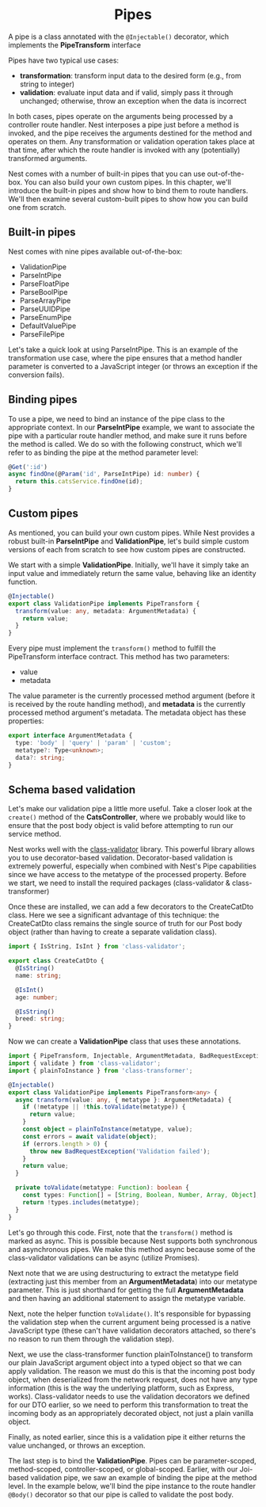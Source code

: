 <link rel="stylesheet" href="https://cdn.jsdelivr.net/npm/bootstrap-icons@1.5.0/font/bootstrap-icons.css">
<link rel="stylesheet" href="../source.css">

<h1 style="text-align:center">Pipes</h1>

A pipe is a class annotated with the ``@Injectable()`` decorator, which implements the **PipeTransform** interface

Pipes have two typical use cases:

* **transformation**: transform input data to the desired form (e.g., from string to integer)
* **validation**: evaluate input data and if valid, simply pass it through unchanged; otherwise, throw an exception when the data is incorrect

In both cases, pipes operate on the arguments being processed by a controller route handler. Nest interposes a pipe just before a method is invoked, and the pipe receives the arguments destined for the method and operates on them. Any transformation or validation operation takes place at that time, after which the route handler is invoked with any (potentially) transformed arguments.

Nest comes with a number of built-in pipes that you can use out-of-the-box. You can also build your own custom pipes. In this chapter, we'll introduce the built-in pipes and show how to bind them to route handlers. We'll then examine several custom-built pipes to show how you can build one from scratch.

## Built-in pipes
Nest comes with nine pipes available out-of-the-box:
* ValidationPipe
* ParseIntPipe
* ParseFloatPipe
* ParseBoolPipe
* ParseArrayPipe
* ParseUUIDPipe
* ParseEnumPipe
* DefaultValuePipe
* ParseFilePipe

Let's take a quick look at using ParseIntPipe. This is an example of the transformation use case, where the pipe ensures that a method handler parameter is converted to a JavaScript integer (or throws an exception if the conversion fails).

## Binding pipes
To use a pipe, we need to bind an instance of the pipe class to the appropriate context. In our **ParseIntPipe** example, we want to associate the pipe with a particular route handler method, and make sure it runs before the method is called. We do so with the following construct, which we'll refer to as binding the pipe at the method parameter level:
```ts
@Get(':id')
async findOne(@Param('id', ParseIntPipe) id: number) {
  return this.catsService.findOne(id);
}
```

## Custom pipes
As mentioned, you can build your own custom pipes. While Nest provides a robust built-in **ParseIntPipe** and **ValidationPipe**, let's build simple custom versions of each from scratch to see how custom pipes are constructed.

We start with a simple **ValidationPipe**. Initially, we'll have it simply take an input value and immediately return the same value, behaving like an identity function.

```ts
@Injectable()
export class ValidationPipe implements PipeTransform {
  transform(value: any, metadata: ArgumentMetadata) {
    return value;
  }
}
```

Every pipe must implement the ``transform()`` method to fulfill the PipeTransform interface contract. This method has two parameters:
* value
* metadata

The value parameter is the currently processed method argument (before it is received by the route handling method), and **metadata** is the currently processed method argument's metadata. The metadata object has these properties:
```ts
export interface ArgumentMetadata {
  type: 'body' | 'query' | 'param' | 'custom';
  metatype?: Type<unknown>;
  data?: string;
}
```

## Schema based validation
Let's make our validation pipe a little more useful. Take a closer look at the ``create()`` method of the **CatsController**, where we probably would like to ensure that the post body object is valid before attempting to run our service method.

Nest works well with the [class-validator](https://github.com/typestack/class-validator) library. This powerful library allows you to use decorator-based validation. Decorator-based validation is extremely powerful, especially when combined with Nest's Pipe capabilities since we have access to the metatype of the processed property. Before we start, we need to install the required packages (class-validator & class-transformer)

Once these are installed, we can add a few decorators to the CreateCatDto class. Here we see a significant advantage of this technique: the CreateCatDto class remains the single source of truth for our Post body object (rather than having to create a separate validation class).

```ts
import { IsString, IsInt } from 'class-validator';

export class CreateCatDto {
  @IsString()
  name: string;

  @IsInt()
  age: number;

  @IsString()
  breed: string;
}
```

Now we can create a **ValidationPipe** class that uses these annotations.

```ts
import { PipeTransform, Injectable, ArgumentMetadata, BadRequestException } from '@nestjs/common';
import { validate } from 'class-validator';
import { plainToInstance } from 'class-transformer';

@Injectable()
export class ValidationPipe implements PipeTransform<any> {
  async transform(value: any, { metatype }: ArgumentMetadata) {
    if (!metatype || !this.toValidate(metatype)) {
      return value;
    }
    const object = plainToInstance(metatype, value);
    const errors = await validate(object);
    if (errors.length > 0) {
      throw new BadRequestException('Validation failed');
    }
    return value;
  }

  private toValidate(metatype: Function): boolean {
    const types: Function[] = [String, Boolean, Number, Array, Object];
    return !types.includes(metatype);
  }
}
```
Let's go through this code. First, note that the ``transform()`` method is marked as async. This is possible because Nest supports both synchronous and asynchronous pipes. We make this method async because some of the class-validator validations can be async (utilize Promises).

Next note that we are using destructuring to extract the metatype field (extracting just this member from an **ArgumentMetadata**) into our metatype parameter. This is just shorthand for getting the full **ArgumentMetadata** and then having an additional statement to assign the metatype variable.

Next, note the helper function ``toValidate()``. It's responsible for bypassing the validation step when the current argument being processed is a native JavaScript type (these can't have validation decorators attached, so there's no reason to run them through the validation step).

Next, we use the class-transformer function plainToInstance() to transform our plain JavaScript argument object into a typed object so that we can apply validation. The reason we must do this is that the incoming post body object, when deserialized from the network request, does not have any type information (this is the way the underlying platform, such as Express, works). Class-validator needs to use the validation decorators we defined for our DTO earlier, so we need to perform this transformation to treat the incoming body as an appropriately decorated object, not just a plain vanilla object.

Finally, as noted earlier, since this is a validation pipe it either returns the value unchanged, or throws an exception.

The last step is to bind the **ValidationPipe**. Pipes can be parameter-scoped, method-scoped, controller-scoped, or global-scoped. Earlier, with our Joi-based validation pipe, we saw an example of binding the pipe at the method level. In the example below, we'll bind the pipe instance to the route handler ``@Body()`` decorator so that our pipe is called to validate the post body.






